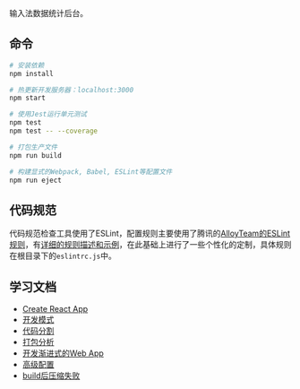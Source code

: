输入法数据统计后台。

## 命令

```BASH
# 安装依赖
npm install 

# 热更新开发服务器：localhost:3000
npm start

# 使用Jest运行单元测试
npm test
npm test -- --coverage

# 打包生产文件
npm run build

# 构建显式的Webpack, Babel, ESLint等配置文件
npm run eject
```

## 代码规范

代码规范检查工具使用了ESLint，配置规则主要使用了腾讯的[AlloyTeam的ESLint规则](https://github.com/AlloyTeam/eslint-config-alloy)，有[详细的规则描述和示例](https://github.com/AlloyTeam/eslint-config-alloy)，在此基础上进行了一些个性化的定制，具体规则在根目录下的`eslintrc.js`中。

## 学习文档

- [Create React App](https://github.com/facebook/create-react-app)
- [开发模式](https://facebook.github.io/create-react-app/docs/deployment)
- [代码分割](https://facebook.github.io/create-react-app/docs/code-splitting)
- [打包分析](https://facebook.github.io/create-react-app/docs/analyzing-the-bundle-size)
- [开发渐进式的Web App](https://facebook.github.io/create-react-app/docs/making-a-progressive-web-app)
- [高级配置](https://facebook.github.io/create-react-app/docs/advanced-configuration)
- [build后压缩失败](https://facebook.github.io/create-react-app/docs/troubleshooting#npm-run-build-fails-to-minify)
